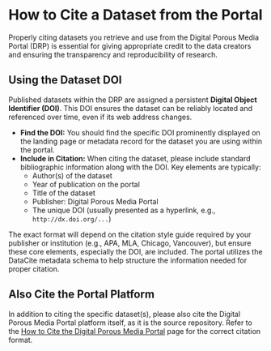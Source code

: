 # How to Cite a Dataset from the Portal

Properly citing datasets you retrieve and use from the Digital Porous Media Portal (DRP) is essential for giving appropriate credit to the data creators and ensuring the transparency and reproducibility of research.

## Using the Dataset DOI

Published datasets within the DRP are assigned a persistent **Digital Object Identifier (DOI)**. This DOI ensures the dataset can be reliably located and referenced over time, even if its web address changes.

* **Find the DOI:** You should find the specific DOI prominently displayed on the landing page or metadata record for the dataset you are using within the portal.
* **Include in Citation:** When citing the dataset, please include standard bibliographic information along with the DOI. Key elements are typically:
    * Author(s) of the dataset
    * Year of publication on the portal
    * Title of the dataset
    * Publisher: Digital Porous Media Portal
    * The unique DOI (usually presented as a hyperlink, e.g., `http://dx.doi.org/...`)

The exact format will depend on the citation style guide required by your publisher or institution (e.g., APA, MLA, Chicago, Vancouver), but ensure these core elements, especially the DOI, are included. The portal utilizes the DataCite metadata schema to help structure the information needed for proper citation.

## Also Cite the Portal Platform

In addition to citing the specific dataset(s), please also cite the Digital Porous Media Portal platform itself, as it is the source repository. Refer to the [How to Cite the Digital Porous Media Portal](cite_us.md) page for the correct citation format.

